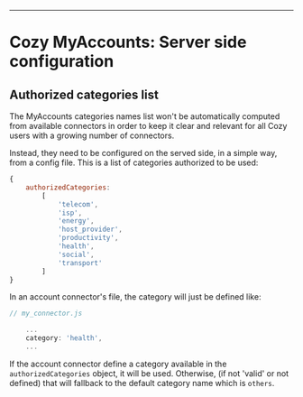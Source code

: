 
---

# Cozy MyAccounts: Server side configuration

## Authorized categories list

The MyAccounts categories names list won't be automatically computed from available connectors in order to keep it clear and relevant for all Cozy users with a growing number of connectors.

Instead, they need to be configured on the served side, in a simple way, from a config file. This is a list of categories authorized to be used:

```javascript
{
    authorizedCategories:
        [
            'telecom',
            'isp',
            'energy',
            'host_provider',
            'productivity',
            'health',
            'social',
            'transport'
        ]
}
```

In an account connector's file, the category will just be defined like:

```javascript
// my_connector.js

    ...
    category: 'health',
    ...
```

If the account connector define a category available in the `authorizedCategories` object, it will be used. Otherwise, (if not 'valid' or not defined) that will fallback to the default category name which is `others`.
